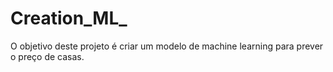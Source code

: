 # Creation_ML_
O objetivo deste projeto é criar um modelo de machine learning para prever o preço de casas. 
